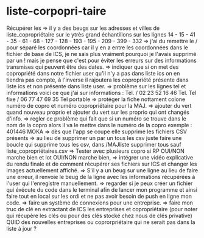 # liste-corpopri-taire
Récupérer les
=> il y a des beugs sur les adresses et villes de liste_copropriétaire sur le ytrès grand échantillons sur les lignes 14 - 15 - 41 - 35 - 61 - 68 - 127 - 128 - 193 - 195 - 209 - 399 - 332
=> j'ai du remettre le / pour séparé les coordonnées car il y en a entre les coordonnées dans le fichier de base de ICS, je ne sais plus vraiment pourquoi je l'avais supprimé par un ! mais je pense que c'est pour éviter les erreurs sur des informations transmises qui peuvent être des dates. 
=> indiquer que si on met des copropriété dans notre fichier user qu'il n'y a pas dans liste ics on en tiendra pas compte, à l'inverse il rajoutera les copropriété présente dans liste ics et non présente dans liste user. 
=> problème sur les lignes tel et informations voici ce que j'ai sur informations : Tel. / 02 23 52 16 46 Tel. 
Tel fixe / 06 77 47 69 35 Tel portable 
=> protéger la fiche nottament colone numéro de copro et numéro copropriétaire pour la MAJ. 
=> ajouter du vert quand nouveau proprio et ajouter du vert sur les proprio qui ont changés d'info. 
=> regler ce problème qui fait que si un numéro se trouve dans le nom de la copro alors il va le mettre dans le numéro de la copro exemple : 401446	MOKA 
=> dès que l'app se coupe elle supprime les fichiers CSV présents 
=> au lieu de supprimer un par un tous les csv juste faire une boucle qui supprime tous les csv, dans /MAJliste supprimer tous sauf liste_copropriétaires.csv 
=> Tester avec plusieurs copro si RP OUI/NON marche bien et lot OUI/NON marche bien,
=> intégrer une vidéo explicative du rendu finale et de comment récupérer ses fichiers sur ICS et changer les images actuellement affiché. 
=> S'il y a un beug sur une ligne au lieu de faire une erreur, il renvoie le beug de la ligne avec les informations récupérées à l'user qui l'enregistre manuellement. 
=> regarder si je peux créer un fichier qui éxécute du code dans le terminal afin de lancer mon programme et ainsi faire tout en local sur les ordi et ne pas avoir besoin de push en ligne mon code. 
=> faire un système de connexions pour une entreprise.
=> faire mon truc de clé en extractant de ICS les entreprises et copropriétaire (pour noter qui récupère les clés ou pour des clés stocké chez nous de clés privative) QUID des nouvelles entreprises ou coprorpriétaire qui ne serait pas dans la liste à jour ? 


